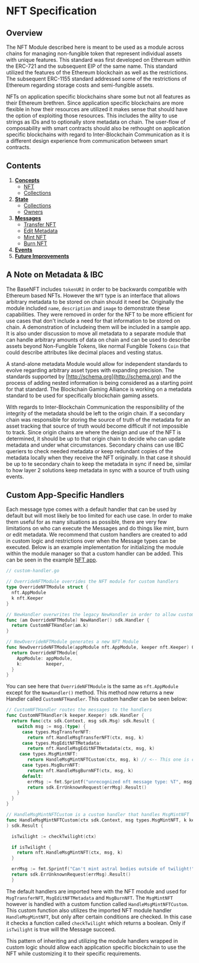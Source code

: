 # NFT Specification

## Overview

The NFT Module described here is meant to be used as a module across chains for managing non-fungible token that represent individual assets with unique features. This standard was first developed on Ethereum within the ERC-721 and the subsequent EIP of the same name. This standard utilized the features of the Ethereum blockchain as well as the restrictions. The subsequent ERC-1155 standard addressed some of the restrictions of Ethereum regarding storage costs and semi-fungible assets.

NFTs on application specific blockchains share some but not all features as their Ethereum brethren. Since application specific blockchains are more flexible in how their resources are utilized it makes sense that should have the option of exploiting those resources. This includes the aility to use strings as IDs and to optionally store metadata on chain. The user-flow of composability with smart contracts should also be rethought on application specific blockchains with regard to Inter-Blockchain Communication as it is a different design experience from communication between smart contracts.

## Contents

1. **[Concepts](./01_concepts.md)**
   - [NFT](./01_concepts.md#nft)
   - [Collections](./01_concepts.md#collections)
2. **[State](./02_state.md)**
   - [Collections](./02_state.md#collections)
   - [Owners](./02_state.md#owners)
3. **[Messages](./03_messages.md)**
   - [Transfer NFT](./03_messages.md#transfer-nft)
   - [Edit Metadata](./03_messages.md#edit-metadata)
   - [Mint NFT](./03_messages.md#mint-nft)
   - [Burn NFT](./03_messages.md#burn-nft)
4. **[Events](./04_events.md)**
5. **[Future Improvements](./05_future_improvements.md)**

## A Note on Metadata & IBC

The BaseNFT includes `tokenURI` in order to be backwards compatible with Ethereum based NFTs. However the `NFT` type is an interface that allows arbitrary metadata to be stored on chain should it need be. Originally the module included `name`, `description` and `image` to demonstrate these capabilities. They were removed in order for the NFT to be more efficient for use cases that don't include a need for that information to be stored on chain. A demonstration of includeing them will be included in a sample app. It is also under discussion to move all metadata to a separate module that can handle arbitrary amounts of data on chain and can be used to describe assets beyond Non-Fungible Tokens, like normal Fungible Tokens `Coin` that could describe attributes like decimal places and vesting status.

A stand-alone metadata Module would allow for independent standards to evolve regarding arbitrary asset types with expanding precision. The standards supported by [http://schema.org](http://schema.org) and the process of adding nested information is being considered as a starting point for that standard. The Blockchain Gaming Alliance is working on a metadata standard to be used for specifically blockchain gaming assets.

With regards to Inter-Blockchain Communication the responsibility of the integrity of the metadata should be left to the origin chain. If a secondary chain was responsible for storing the source of truth of the metadata for an asset tracking that source of truth would become difficult if not impossible to track. Since origin chains are where the design and use of the NFT is determined, it should be up to that origin chain to decide who can update metadata and under what circumstances. Secondary chains can use IBC queriers to check needed metadata or keep redundant copies of the metadata locally when they receive the NFT originally. In that case it should be up to te secondary chain to keep the metadata in sync if need be, similar to how layer 2 solutions keep metadata in sync with a source of truth using events.

## Custom App-Specific Handlers

Each message type comes with a default handler that can be used by default but will most likely be too limited for each use case. In order to make them useful for as many situations as possible, there are very few limitations on who can execute the Messages and do things like mint, burn or edit metadata. We recommend that custom handlers are created to add in custom logic and restrictions over when the Message types can be executed. Below is an example implementation for initializing the module within the module manager so that a custom handler can be added. This can be seen in the example [NFT app](https://github.com/okwme/cosmos-nft).

```go
// custom-handler.go

// OverrideNFTModule overrides the NFT module for custom handlers
type OverrideNFTModule struct {
  nft.AppModule
  k nft.Keeper
}

// NewHandler overwrites the legacy NewHandler in order to allow custom logic for handling the messages
func (am OverrideNFTModule) NewHandler() sdk.Handler {
  return CustomNFTHandler(am.k)
}

// NewOverrideNFTModule generates a new NFT Module
func NewOverrideNFTModule(appModule nft.AppModule, keeper nft.Keeper) OverrideNFTModule {
  return OverrideNFTModule{
    AppModule: appModule,
    k:         keeper,
  }
}
```

You can see here that `OverrideNFTModule` is the same as `nft.AppModule` except for the `NewHandler()` method. This method now returns a new Handler called `CustomNFTHandler`. This custom handler can be seen below:

```go
// CustomNFTHandler routes the messages to the handlers
func CustomNFTHandler(k keeper.Keeper) sdk.Handler {
  return func(ctx sdk.Context, msg sdk.Msg) sdk.Result {
    switch msg := msg.(type) {
      case types.MsgTransferNFT:
        return nft.HandleMsgTransferNFT(ctx, msg, k)
      case types.MsgEditNFTMetadata:
        return nft.HandleMsgEditNFTMetadata(ctx, msg, k)
     case types.MsgMintNFT:
        return HandleMsgMintNFTCustom(ctx, msg, k) // <-- This one is custom, the others fall back onto the default
      case types.MsgBurnNFT:
        return nft.HandleMsgBurnNFT(ctx, msg, k)
      default:
        errMsg := fmt.Sprintf("unrecognized nft message type: %T", msg)
        return sdk.ErrUnknownRequest(errMsg).Result()
    }
  }
}

// HandleMsgMintNFTCustom is a custom handler that handles MsgMintNFT
func HandleMsgMintNFTCustom(ctx sdk.Context, msg types.MsgMintNFT, k keeper.Keeper,
) sdk.Result {

  isTwilight := checkTwilight(ctx)

  if isTwilight {
    return nft.HandleMsgMintNFT(ctx, msg, k)
  }

  errMsg := fmt.Sprintf("Can't mint astral bodies outside of twilight!")
  return sdk.ErrUnknownRequest(errMsg).Result()
  }
```

The default handlers are imported here with the NFT module and used for `MsgTransferNFT`, `MsgEditNFTMetadata` and `MsgBurnNFT`. The `MsgMintNFT` however is handled with a custom function called `HandleMsgMintNFTCustom`. This custom function also utilizes the imported NFT module handler `HandleMsgMintNFT`, but only after certain conditions are checked. In this case it checks a function called `checkTwilight` which returns a boolean. Only if `isTwilight` is true will the Message succeed.

This pattern of inheriting and utilizing the module handlers wrapped in custom logic should allow each application specific blockchain to use the NFT while customizing it to their specific requirements.